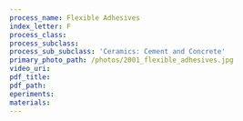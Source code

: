 ```yaml
---
process_name: Flexible Adhesives
index_letter: F
process_class:
process_subclass:
process_sub_subclass: 'Ceramics: Cement and Concrete'
primary_photo_path: /photos/2001_flexible_adhesives.jpg
video_uri:
pdf_title:
pdf_path:
eperiments:
materials:
---
```



